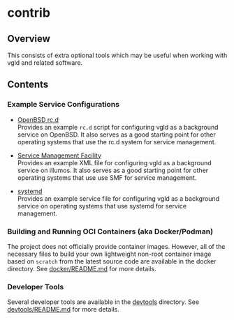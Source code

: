 contrib
=======

## Overview

This consists of extra optional tools which may be useful when working with vgld
and related software.

## Contents

### Example Service Configurations

- [OpenBSD rc.d](services/rc.d/vgld)  
  Provides an example `rc.d` script for configuring vgld as a background service
  on OpenBSD.  It also serves as a good starting point for other operating
  systems that use the rc.d system for service management.

- [Service Management Facility](services/smf/vgld.xml)  
  Provides an example XML file for configuring vgld as a background service on
  illumos.  It also serves as a good starting point for other operating systems
  that use use SMF for service management.

- [systemd](services/systemd/vgld.service)  
  Provides an example service file for configuring vgld as a background service
  on operating systems that use systemd for service management.

### Building and Running OCI Containers (aka Docker/Podman)

The project does not officially provide container images.  However, all of the
necessary files to build your own lightweight non-root container image based on
`scratch` from the latest source code are available in the docker directory.
See [docker/README.md](./docker/README.md) for more details.

### Developer Tools

Several developer tools are available in the [devtools](./devtools) directory.  See
[devtools/README.md](./devtools/README.md) for more details.






